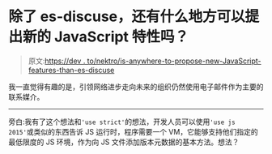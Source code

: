 # 除了 es-discuse，还有什么地方可以提出新的 JavaScript 特性吗？

> 原文:[https://dev . to/nektro/is-anywhere-to-propose-new-JavaScript-features-than-es-discuse](https://dev.to/nektro/is-there-anywhere-to-propose-new-javascript-features-other-than-es-discuss)

我一直觉得有趣的是，引领网络进步走向未来的组织仍然使用电子邮件作为主要的联系媒介。

* * *

旁白:我有了这个想法和`'use strict'`的想法，开发人员可以使用`'use js 2015'`或类似的东西告诉 JS 运行时，程序需要一个 VM，它能够支持他们指定的最低限度的 JS 环境，作为向 JS 文件添加版本元数据的基本方法。想法？